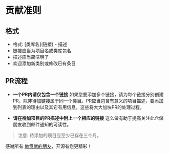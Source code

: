 # 贡献准则

## 格式

* 格式: \[类库名\]\(链接\) - 描述
* 链接应当为项目名或类库包名
* 描述应当简洁明了
* 欢迎添加新类别或修改已有条目

## PR流程

* **一个PR内请仅包含一个链接** 如果您要添加多个链接，请为每个链接分别创建PR，除非待加链接属于同一个类目。PR应当包含有意义的项目描述，要添加到列表的理由以及其它有用信息。这些将大大加快PR的处理过程。

* **请在待加项目的PR描述中附上一个相应的链接** 
这么做有助于提高关注此仓储朋友收到邮件通知的可读性。

> 注意: 待添加的项目应至少已存在三个月。

感谢所有 [做贡献的朋友](https://github.com/AvensLab/awesome-dotnet-core-cn/graphs/contributors)，开源有您更精彩！
